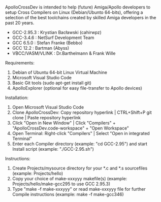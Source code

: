 ApolloCrossDev is intended to help (future) Amiga/Apollo developers to setup Cross Compilers on Linux (Debian/Ubunto 64-bits), offering a selection of the best toolchains created by skilled Amiga developers in the past 20 years.

* GCC-2.95.3        : Krystian Bacławski (cahirwpz)
* GCC-3.4.6         : NetSurf Development Team
* GCC 6.5.0         : Stefan Franke (Bebbo)
* GCC 12.2          : Bartman (Abyss)
* VBCC/VASM/VLINK   : Dr.Barthelmann & Frank Wille

Requirements:
1. Debian of Ubuntu 64-bit Linux Virtual Machine
2. Microsoft Visual Studio Code
3. Basic Git tools (sudo apt-get install git)
4. ApolloExplorer (optional for easy file-transfer to Apollo devices)

Installation:
1. Open Microsoft Visual Studio Code
2. Clone ApolloCrossDev: Copy repository hyperlink | CTRL+Shift+P git clone | Paste repository hyperlink
3. Click "Open in New Window" | Click "Compilers" + "ApolloCrossDev.code-workspace" + "Open Workspace"
4. Open Terminal: Right-click "Compilers" | Select "Open in integrated Terminal"
5. Enter each Compiler directory (example: "cd GCC-2.95") and start Install script (example: "./GCC-2.95.sh")

Instructions:
1. Create Projects/mysource directory for your *.c and *.s sourcefiles (example: Projects/hello)
2. Copy your choice of make-xxxyyy makefile(s) (example: Projects/hello/make-gcc295 to use GCC 2.95.3)
3. Type "make -f make-xxxyyy" or read make-xxxyyy file for further Compile instructions (example: make -f make-gcc346)
